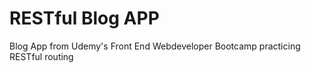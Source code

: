 # RESTful Blog APP

Blog App from Udemy's Front End Webdeveloper Bootcamp practicing RESTful routing


